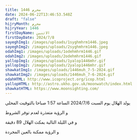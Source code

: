 ```yaml
---
title: محرم 1446
date: 2024-06-22T13:46:53.548Z
draft: "false"
hijryMonth: محرم
hijryYear: 1446
firstDayName: الاثنين
firstDayDate: 2024/7/8
sayeghImg1: /images/uploads/1syghmhrm1446.jpeg
sayeghImg2: /images/uploads/2syghmhrm1446.jpeg
odahImg1: /images/uploads/1odehmhrm1446.gif
odahImg2: /images/uploads/2odehmhrm1446.gif
yallopImg1: /images/uploads/1yalop1446mhr.gif
yallopImg2: /images/uploads/2yalop1446mhr.gif
shawkatImg1: /images/uploads/1446muh_7-5-2024.gif
shawkatImg2: /images/uploads/1446muh_7-6-2024.gif
odahHTML: http://www.icoproject.org/icop.html
yallopHTML: http://astro.ukho.gov.uk/moonwatch/index.html
shawkatHTML: https://www.moonsighting.com/
---
```

يولد الهلال يوم السبت 2024/7/6 الساعة 1:57 صباحا بالتوقيت المحلي

و﻿ الرؤية متعذرة لعدم توفر الشروط

و﻿ في الليلة التالية يمكث الهلال 89 دقيقة

و﻿ الرؤية ممكنة بالعين المجردة